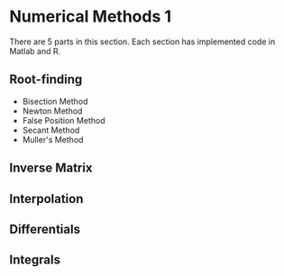 Numerical Methods 1
==========

There are 5 parts in this section. Each section has implemented code in Matlab and R.

## Root-finding
- Bisection Method
- Newton Method
- False Position Method
- Secant Method
- Muller's Method


## Inverse Matrix

## Interpolation

## Differentials

## Integrals


